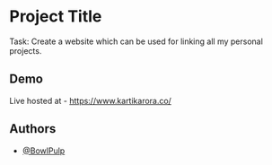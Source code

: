 
# Project Title

Task: Create a website which can be used for linking all my personal projects.

## Demo

Live hosted at - https://www.kartikarora.co/

## Authors

- [@BowlPulp](http://github.com/BowlPulp)

